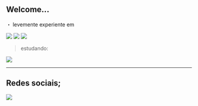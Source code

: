 ##                                                 Welcome...

・ levemente experiente em

 <img src="https://img.shields.io/badge/HTML-239120?style=for-the-badge&logo=html5&logoColor=white">
 <img src="https://img.shields.io/badge/Python-14354C?style=for-the-badge&logo=python&logoColor=white">
  <img src="https://img.shields.io/badge/MySQL-00000F?style=for-the-badge&logo=mysql&logoColor=white">


> estudando: 

 <img src="https://img.shields.io/badge/PHP-777BB4?style=for-the-badge&logo=php&logoColor=white">

-----------------------------------------------------------------------------------------------------------------
## Redes sociais;



<a href="https://discord.gg/dsrbgJRswd"> <img src="https://img.shields.io/badge/Discord-7289DA?style=for-the-badge&logo=discord&logoColor=white"></a>

